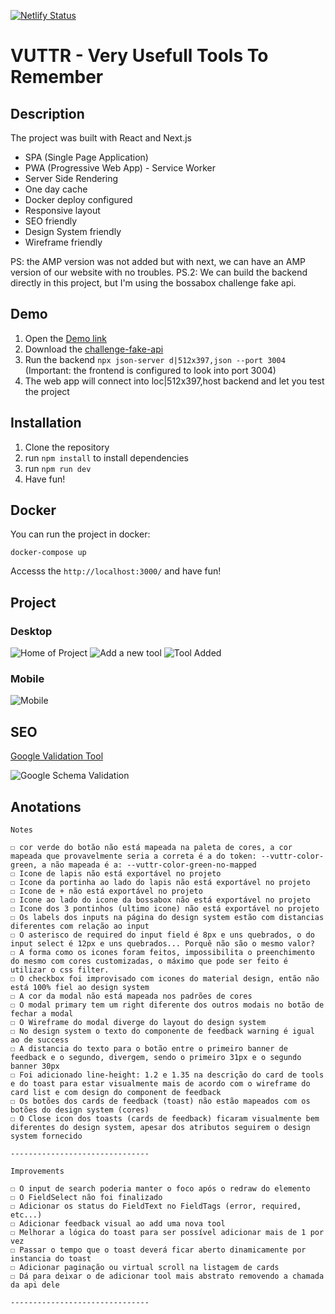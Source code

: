 [![Netlify Status](https://api.netlify.com/api/v1/badges/d704d950-13be-4148-9e05-2707e4370156/deploy-status)](https://app.netlify.com/sites/relaxed-khorana-454801/deploys)

# VUTTR - Very Usefull Tools To Remember

## Description

The project was built with React and Next.js

- SPA (Single Page Application)
- PWA (Progressive Web App) - Service Worker
- Server Side Rendering
- One day cache
- Docker deploy configured
- Responsive layout
- SEO friendly
- Design System friendly
- Wireframe friendly

PS: the AMP version was not added but with next, we can have an AMP version of our website with no troubles.
PS.2: We can build the backend directly in this project, but I'm using the bossabox challenge fake api.

## Demo

1. Open the [Demo link](https://relaxed-khorana-454801.netlify.app/)
1. Download the [challenge-fake-api](https://gitlab.com/bossabox/challenge-fake-api/tree/master)
1. Run the backend `npx json-server d|512x397,json --port 3004` (Important: the frontend is configured to look into port 3004)
1. The web app will connect into loc|512x397,host backend and let you test the project

## Installation

1. Clone the repository
1. run `npm install` to install dependencies
1. run `npm run dev`
1. Have fun!

## Docker

You can run the project in docker:

```
docker-compose up
```

Accesss the `http://localhost:3000/` and have fun!

## Project

### Desktop

![Home of Project](https://i.imgur.com/3MGPOp9.png)
![Add a new tool](https://i.imgur.com/eDi2jdJ.png)
![Tool Added](https://i.imgur.com/UgXTAqP.png)

### Mobile

![Mobile](https://i.imgur.com/GbUwfbS.png)

## SEO

[Google Validation Tool](https://search.google.com/test/rich-results?utm_campaign=sdtt&utm_medium=code&id=oMInlreNz0CgFCTaAFlomA)

![Google Schema Validation](https://i.imgur.com/5Gc0jXf.png)

## Anotations

```
Notes

☐ cor verde do botão não está mapeada na paleta de cores, a cor mapeada que provavelmente seria a correta é a do token: --vuttr-color-green, a não mapeada é a: --vuttr-color-green-no-mapped
☐ Icone de lapis não está exportável no projeto
☐ Icone da portinha ao lado do lapis não está exportável no projeto
☐ Icone de + não está exportável no projeto
☐ Icone ao lado do icone da bossabox não está exportável no projeto
☐ Icone dos 3 pontinhos (ultimo icone) não está exportável no projeto
☐ Os labels dos inputs na página do design system estão com distancias diferentes com relação ao input
☐ O asterisco de required do input field é 8px e uns quebrados, o do input select é 12px e uns quebrados... Porquê não são o mesmo valor?
☐ A forma como os icones foram feitos, impossibilita o preenchimento do mesmo com cores customizadas, o máximo que pode ser feito é utilizar o css filter.
☐ O checkbox foi improvisado com icones do material design, então não está 100% fiel ao design system
☐ A cor da modal não está mapeada nos padrões de cores
☐ O modal primary tem um right diferente dos outros modais no botão de fechar a modal
☐ O Wireframe do modal diverge do layout do design system
☐ No design system o texto do componente de feedback warning é igual ao de success
☐ A distancia do texto para o botão entre o primeiro banner de feedback e o segundo, divergem, sendo o primeiro 31px e o segundo banner 30px
☐ Foi adicionado line-height: 1.2 e 1.35 na descrição do card de tools e do toast para estar visualmente mais de acordo com o wireframe do card list e com design do component de feedback
☐ Os botões dos cards de feedback (toast) não estão mapeados com os botões do design system (cores)
☐ O Close icon dos toasts (cards de feedback) ficaram visualmente bem diferentes do design system, apesar dos atributos seguirem o design system fornecido

-------------------------------

Improvements

☐ O input de search poderia manter o foco após o redraw do elemento
☐ O FieldSelect não foi finalizado
☐ Adicionar os status do FieldText no FieldTags (error, required, etc...)
☐ Adicionar feedback visual ao add uma nova tool
☐ Melhorar a lógica do toast para ser possível adicionar mais de 1 por vez
☐ Passar o tempo que o toast deverá ficar aberto dinamicamente por instancia do toast
☐ Adicionar paginação ou virtual scroll na listagem de cards
☐ Dá para deixar o de adicionar tool mais abstrato removendo a chamada da api dele

-------------------------------
```
